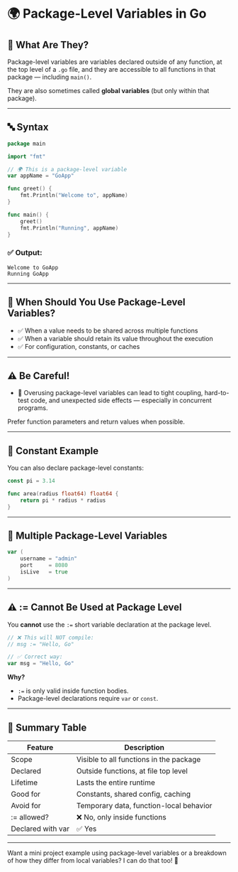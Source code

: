 # 🌍 Package-Level Variables in Go

## 🧠 What Are They?

Package-level variables are variables declared outside of any function, at the top level of a `.go` file, and they are accessible to all functions in that package — including `main()`.

They are also sometimes called **global variables** (but only within that package).

---

## 🔤 Syntax

```go
package main

import "fmt"

// 🌍 This is a package-level variable
var appName = "GoApp"

func greet() {
    fmt.Println("Welcome to", appName)
}

func main() {
    greet()
    fmt.Println("Running", appName)
}
```

### ✅ Output:
```
Welcome to GoApp
Running GoApp
```

---

## 👵️ When Should You Use Package-Level Variables?

- ✅ When a value needs to be shared across multiple functions
- ✅ When a variable should retain its value throughout the execution
- ✅ For configuration, constants, or caches

---

## ⚠️ Be Careful!

- 🔴 Overusing package-level variables can lead to tight coupling, hard-to-test code, and unexpected side effects — especially in concurrent programs.

Prefer function parameters and return values when possible.

---

## 🔐 Constant Example

You can also declare package-level constants:

```go
const pi = 3.14

func area(radius float64) float64 {
    return pi * radius * radius
}
```

---

## 🤖 Multiple Package-Level Variables

```go
var (
    username = "admin"
    port     = 8080
    isLive   = true
)
```

---

## ⚠️ := Cannot Be Used at Package Level

You **cannot** use the `:=` short variable declaration at the package level.

```go
// ❌ This will NOT compile:
// msg := "Hello, Go"

// ✅ Correct way:
var msg = "Hello, Go"
```

**Why?**

- `:=` is only valid inside function bodies.
- Package-level declarations require `var` or `const`.

---

## 🧠 Summary Table

| Feature              | Description                                     |
|----------------------|-------------------------------------------------|
| Scope                | Visible to all functions in the package         |
| Declared             | Outside functions, at file top level            |
| Lifetime             | Lasts the entire runtime                        |
| Good for             | Constants, shared config, caching               |
| Avoid for            | Temporary data, function-local behavior         |
| := allowed?          | ❌ No, only inside functions                   |
| Declared with var    | ✅ Yes                                          |

---

Want a mini project example using package-level variables or a breakdown of how they differ from local variables? I can do that too! 🚰

